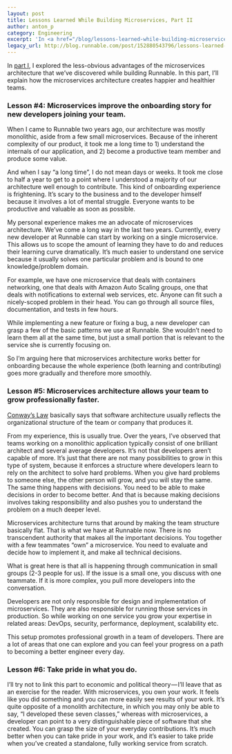 ```yaml
---
layout: post
title: Lessons Learned While Building Microservices, Part II
author: anton_p
category: Engineering
excerpt: 'In <a href="/blog/lessons-learned-while-building-microservices" class="link">part I</a>, I explored the less-obvious advantages of the microservices architecture that we’ve discovered while building Runnable. In this part, I’ll explain how the microservices architecture creates happier and healthier teams.'
legacy_url: http://blog.runnable.com/post/152880543796/lessons-learned-while-building-microservices-part
---
```


In [part I](/blog/lessons-learned-while-building-microservices), I explored the less-obvious advantages of the microservices architecture that we’ve discovered while building Runnable. In this part, I’ll explain how the microservices architecture creates happier and healthier teams.

### Lesson #4: Microservices improve the onboarding story for new developers joining your team.

When I came to Runnable two years ago, our architecture was mostly monolithic, aside from a few small microservices. Because of the inherent complexity of our product, it took me a long time to 1) understand the internals of our application, and 2) become a productive team member and produce some value.

And when I say “a long time”, I do not mean days or weeks. It took me close to half a year to get to a point where I understood a majority of our architecture well enough to contribute. This kind of onboarding experience is frightening. It’s scary to the business and to the developer himself because it involves a lot of mental struggle. Everyone wants to be productive and valuable as soon as possible.

My personal experience makes me an advocate of microservices architecture. We’ve come a long way in the last two years. Currently, every new developer at Runnable can start by working on a single microservice. This allows us to scope the amount of learning they have to do and reduces their learning curve dramatically. It’s much easier to understand one service because it usually solves one particular problem and is bound to one knowledge/problem domain.

For example, we have one microservice that deals with containers networking, one that deals with Amazon Auto Scaling groups, one that deals with notifications to external web services, etc. Anyone can fit such a nicely-scoped problem in their head. You can go through all source files, documentation, and tests in few hours.

While implementing a new feature or fixing a bug, a new developer can grasp a few of the basic patterns we use at Runnable. She wouldn’t need to learn them all at the same time, but just a small portion that is relevant to the service she is currently focusing on.

So I’m arguing here that microservices architecture works better for onboarding because the whole experience (both learning and contributing) goes more gradually and therefore more smoothly.

### Lesson #5: Microservices architecture allows your team to grow professionally faster.

[Conway’s Law](https://en.wikipedia.org/wiki/Conway%27s_law) basically says that software architecture usually reflects the organizational structure of the team or company that produces it.

From my experience, this is usually true. Over the years, I’ve observed that teams working on a monolithic application typically consist of one brilliant architect and several average developers. It’s not that developers aren’t capable of more. It’s just that there are not many possibilities to grow in this type of system, because it enforces a structure where developers learn to rely on the architect to solve hard problems. When you give hard problems to someone else, the other person will grow, and you will stay the same. The same thing happens with decisions. You need to be able to make decisions in order to become better. And that is because making decisions involves taking responsibility and also pushes you to understand the problem on a much deeper level.

Microservices architecture turns that around by making the team structure basically flat. That is what we have at Runnable now. There is no transcendent authority that makes all the important decisions. You together with a few teammates “own” a microservice. You need to evaluate and decide how to implement it, and make all technical decisions.

What is great here is that all is happening through communication in small groups (2-3 people for us). If the issue is a small one, you discuss with one teammate. If it is more complex, you pull more developers into the conversation.

Developers are not only responsible for design and implementation of microservices. They are also responsible for running those services in production. So while working on one service you grow your expertise in related areas: DevOps, security, performance, deployment, scalability etc.

This setup promotes professional growth in a team of developers. There are a lot of areas that one can explore and you can feel your progress on a path to becoming a better engineer every day.

### Lesson #6: Take pride in what you do.

I’ll try not to link this part to economic and political theory — I’ll leave that as an exercise for the reader. With microservices, you own your work. It feels like you did something and you can more easily see results of your work. It’s quite opposite of a monolith architecture, in which you may only be able to say, “I developed these seven classes,” whereas with microservices, a developer can point to a very distinguishable piece of software that she created. You can grasp the size of your everyday contributions. It’s much better when you can take pride in your work, and it’s easier to take pride when you’ve created a standalone, fully working service from scratch.
